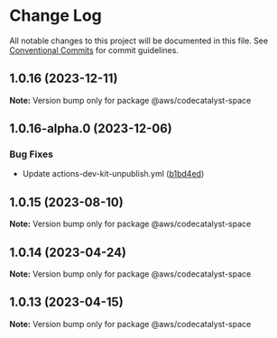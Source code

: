# Change Log

All notable changes to this project will be documented in this file.
See [Conventional Commits](https://conventionalcommits.org) for commit guidelines.

## 1.0.16 (2023-12-11)

**Note:** Version bump only for package @aws/codecatalyst-space





## 1.0.16-alpha.0 (2023-12-06)


### Bug Fixes

* Update actions-dev-kit-unpublish.yml ([b1bd4ed](https://github.com/aws/actions-dev-kit/commit/b1bd4edcc21939acd2ea79ec3eb1b51af6ccb9fb))





## 1.0.15 (2023-08-10)

**Note:** Version bump only for package @aws/codecatalyst-space





## 1.0.14 (2023-04-24)

**Note:** Version bump only for package @aws/codecatalyst-space





## 1.0.13 (2023-04-15)

**Note:** Version bump only for package @aws/codecatalyst-space
